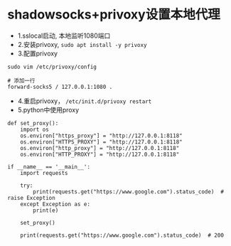 # shadowsocks+privoxy设置本地代理

- 1.sslocal启动, 本地监听1080端口
- 2.安装privoxy, `sudo apt install -y privoxy`
- 3.配置privoxy
```
sudo vim /etc/privoxy/config

# 添加一行
forward-socks5 / 127.0.0.1:1080 .

```

- 4.重启privoxy， `/etc/init.d/privoxy restart`
- 5.python中使用proxy

```
def set_proxy():
    import os
    os.environ["https_proxy"] = "http://127.0.0.1:8118"
    os.environ["HTTPS_PROXY"] = "http://127.0.0.1:8118"
    os.environ["http_proxy"] = "http://127.0.0.1:8118"
    os.environ["HTTP_PROXY"] = "http://127.0.0.1:8118"

if __name__ == '__main__':
    import requests
    
    try:
        print(requests.get("https://www.google.com").status_code)  # raise Exception
    except Exception as e:
        print(e)
    
    set_proxy()
    
    print(requests.get("https://www.google.com").status_code)  # 200

```

